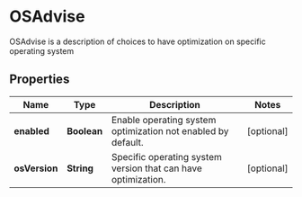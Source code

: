 

# OSAdvise

OSAdvise is a description of choices to have optimization on specific operating system
## Properties

Name | Type | Description | Notes
------------ | ------------- | ------------- | -------------
**enabled** | **Boolean** | Enable operating system optimization not enabled by default. |  [optional]
**osVersion** | **String** | Specific operating system version that can have optimization. |  [optional]



